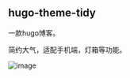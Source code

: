 ## hugo-theme-tidy

一款hugo博客。

简约大气，适配手机端，灯箱等功能。

![image](https://cdn.staticaly.com/gh/lovezsh/pic-cdn@main/20230307/image.37ezklv93yg.webp)
